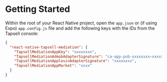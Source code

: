# Getting Started

Within the root of your React Native project, open the `app.json` or (if using Expo) `app.config.js` file and add the following keys with the IDs from the Tapsell console:

```json
{
  "react-native-tapsell-mediation": {
    "TapsellMediationAppKey": "xxxxxxxx",
    "TapsellMediationAdmobAdapterSignature": "ca-app-pub-xxxxxxxx~xxxxxxxx",
    "TapsellMediationApplovinAdapterSignature": "xxxxxxxx",
    "TapsellMediationAppMarket": "xxxx"
  }
}
```
